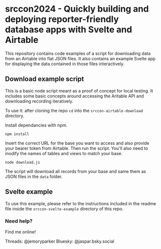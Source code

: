 # srccon2024 - Quickly building and deploying reporter-friendly database apps with Svelte and Airtable

This repository contains code examples of a script for downloading data from an Airtable into flat JSON files. It also contains an example Svelte app for displaying the data contained in those files interactively.

## Download example script

This is a basic node script meant as a proof of concept for local testing. It includes some basic concepts around accessing the Aritable API and downloading recording iteratively.

To use it: after cloning the repo `cd` into the `srccon-airtable-download` directory.

Install dependancies with npm.

```
npm install
```

Insert the correct URL for the base you want to access and also provide your bearer token from Airtable. Then run the script. You'll also need to modify the names of tables and views to match your base.

```
node download.js
```

The script will download all records from your base and same them as JSON files in the `data` folder.

## Svelte example

To use this example, please refer to the instructions included in the readme file inside the `srccon-svelte-example` directory of this repo.

### Need help?

Find me online!

Threads: @jemoryparker
Bluesky: @jaspar.bsky.social